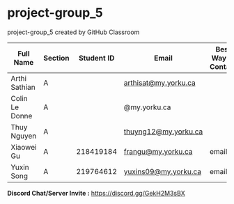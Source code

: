 # project-group_5
project-group_5 created by GitHub Classroom

| Full Name |Section | Student ID | Email | Best Way to Contact | Discord Username
|-----------|--------|------------|-------|---------------------|------------------
|Arthi Sathian | A | | arthisat@my.yorku.ca  | | poochi | 
|Colin Le Donne| A | | @my.yorku.ca  | | asperham | 
|Thuy Nguyen| A | | thuyng12@my.yorku.ca  | | TN | 
|Xiaowei Gu| A |218419184 | frangu@my.yorku.ca  |email | 4785Frances | 
|Yuxin Song| A |219764612 | yuxins09@my.yorku.ca  |email | yuxin | 

**Discord Chat/Server Invite :** https://discord.gg/GekH2M3sBX
